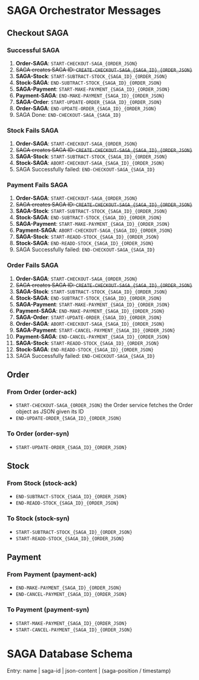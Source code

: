 # SAGA Orchestrator Messages

## Checkout SAGA
### Successful SAGA
1. **Order-SAGA**: `START-CHECKOUT-SAGA_{ORDER_JSON}`
2. ~~SAGA creates SAGA ID: `CREATE-CHECKOUT-SAGA_{SAGA_ID}_{ORDER_JSON}`~~
3. **SAGA-Stock**: `START-SUBTRACT-STOCK_{SAGA_ID}_{ORDER_JSON}`
4. **Stock-SAGA**: `END-SUBTRACT-STOCK_{SAGA_ID}_{ORDER_JSON}`
5. **SAGA-Payment**: `START-MAKE-PAYMENT_{SAGA_ID}_{ORDER_JSON}`
6. **Payment-SAGA**: `END-MAKE-PAYMENT_{SAGA_ID}_{ORDER_JSON}`
7. **SAGA-Order**: `START-UPDATE-ORDER_{SAGA_ID}_{ORDER_JSON}`
8. **Order-SAGA**: `END-UPDATE-ORDER_{SAGA_ID}_{ORDER_JSON}`
9. SAGA Done: `END-CHECKOUT-SAGA_{SAGA_ID}`

### Stock Fails SAGA
1. **Order-SAGA**: `START-CHECKOUT-SAGA_{ORDER_JSON}`
2. ~~SAGA creates SAGA ID: `CREATE-CHECKOUT-SAGA_{SAGA_ID}_{ORDER_JSON}`~~
3. **SAGA-Stock**: `START-SUBTRACT-STOCK_{SAGA_ID}_{ORDER_JSON}`
4. **Stock-SAGA**: `ABORT-CHECKOUT-SAGA_{SAGA_ID}_{ORDER_JSON}`
5. SAGA Successfully failed: `END-CHECKOUT-SAGA_{SAGA_ID}`

### Payment Fails SAGA
1. **Order-SAGA**: `START-CHECKOUT-SAGA_{ORDER_JSON}`
2. ~~SAGA creates SAGA ID: `CREATE-CHECKOUT-SAGA_{SAGA_ID}_{ORDER_JSON}`~~
3. **SAGA-Stock**: `START-SUBTRACT-STOCK_{SAGA_ID}_{ORDER_JSON}`
4. **Stock-SAGA**: `END-SUBTRACT-STOCK_{SAGA_ID}_{ORDER_JSON}`
5. **SAGA-Payment**: `START-MAKE-PAYMENT_{SAGA_ID}_{ORDER_JSON}`
6. **Payment-SAGA**: `ABORT-CHECKOUT-SAGA_{SAGA_ID}_{ORDER_JSON}`
7. **SAGA-Stock**: `START-READD-STOCK_{SAGA_ID}_{ORDER_JSON}`
8. **Stock-SAGA**: `END-READD-STOCK_{SAGA_ID}_{ORDER_JSON}`
9. SAGA Successfully failed: `END-CHECKOUT-SAGA_{SAGA_ID}`

### Order Fails SAGA
1. **Order-SAGA**: `START-CHECKOUT-SAGA_{ORDER_JSON}`
2. ~~SAGA creates SAGA ID: `CREATE-CHECKOUT-SAGA_{SAGA_ID}_{ORDER_JSON}`~~
3. **SAGA-Stock**: `START-SUBTRACT-STOCK_{SAGA_ID}_{ORDER_JSON}`
4. **Stock-SAGA**: `END-SUBTRACT-STOCK_{SAGA_ID}_{ORDER_JSON}`
5. **SAGA-Payment**: `START-MAKE-PAYMENT_{SAGA_ID}_{ORDER_JSON}`
6. **Payment-SAGA**: `END-MAKE-PAYMENT_{SAGA_ID}_{ORDER_JSON}`
7. **SAGA-Order**: `START-UPDATE-ORDER_{SAGA_ID}_{ORDER_JSON}`
8. **Order-SAGA**: `ABORT-CHECKOUT-SAGA_{SAGA_ID}_{ORDER_JSON}`
9. **SAGA-Payment**: `START-CANCEL-PAYMENT_{SAGA_ID}_{ORDER_JSON}`
10. **Payment-SAGA**: `END-CANCEL-PAYMENT_{SAGA_ID}_{ORDER_JSON}`
11. **SAGA-Stock**: `START-READD-STOCK_{SAGA_ID}_{ORDER_JSON}`
12. **Stock-SAGA**: `END-READD-STOCK_{SAGA_ID}_{ORDER_JSON}`
13. SAGA Successfully failed: `END-CHECKOUT-SAGA_{SAGA_ID}`

## Order
### From Order (order-ack)
- `START-CHECKOUT-SAGA_{ORDER_JSON}` the Order service fetches the Order object as JSON given its ID
- `END-UPDATE-ORDER_{SAGA_ID}_{ORDER_JSON}`
### To Order (order-syn)
- `START-UPDATE-ORDER_{SAGA_ID}_{ORDER_JSON}`

## Stock
### From Stock (stock-ack)
- `END-SUBTRACT-STOCK_{SAGA_ID}_{ORDER_JSON}`
- `END-READD-STOCK_{SAGA_ID}_{ORDER_JSON}`

### To Stock (stock-syn)
- `START-SUBTRACT-STOCK_{SAGA_ID}_{ORDER_JSON}`
- `START-READD-STOCK_{SAGA_ID}_{ORDER_JSON}`

## Payment
### From Payment (payment-ack)
- `END-MAKE-PAYMENT_{SAGA_ID}_{ORDER_JSON}`
- `END-CANCEL-PAYMENT_{SAGA_ID}_{ORDER_JSON}`

### To Payment (payment-syn)
- `START-MAKE-PAYMENT_{SAGA_ID}_{ORDER_JSON}`
- `START-CANCEL-PAYMENT_{SAGA_ID}_{ORDER_JSON}`

# SAGA Database Schema

Entry: name | saga-id | json-content | (saga-position / timestamp)
